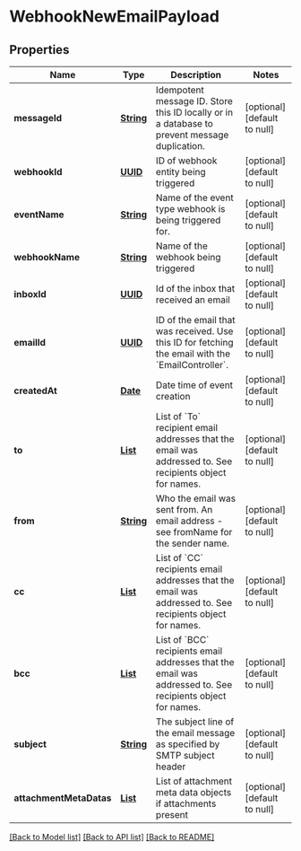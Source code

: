 # WebhookNewEmailPayload
## Properties

Name | Type | Description | Notes
------------ | ------------- | ------------- | -------------
**messageId** | [**String**](string) | Idempotent message ID. Store this ID locally or in a database to prevent message duplication. | [optional] [default to null]
**webhookId** | [**UUID**](UUID) | ID of webhook entity being triggered | [optional] [default to null]
**eventName** | [**String**](string) | Name of the event type webhook is being triggered for. | [optional] [default to null]
**webhookName** | [**String**](string) | Name of the webhook being triggered | [optional] [default to null]
**inboxId** | [**UUID**](UUID) | Id of the inbox that received an email | [optional] [default to null]
**emailId** | [**UUID**](UUID) | ID of the email that was received. Use this ID for fetching the email with the &#x60;EmailController&#x60;. | [optional] [default to null]
**createdAt** | [**Date**](DateTime) | Date time of event creation | [optional] [default to null]
**to** | [**List**](string) | List of &#x60;To&#x60; recipient email addresses that the email was addressed to. See recipients object for names. | [optional] [default to null]
**from** | [**String**](string) | Who the email was sent from. An email address - see fromName for the sender name. | [optional] [default to null]
**cc** | [**List**](string) | List of &#x60;CC&#x60; recipients email addresses that the email was addressed to. See recipients object for names. | [optional] [default to null]
**bcc** | [**List**](string) | List of &#x60;BCC&#x60; recipients email addresses that the email was addressed to. See recipients object for names. | [optional] [default to null]
**subject** | [**String**](string) | The subject line of the email message as specified by SMTP subject header | [optional] [default to null]
**attachmentMetaDatas** | [**List**](AttachmentMetaData) | List of attachment meta data objects if attachments present | [optional] [default to null]

[[Back to Model list]](../README#documentation-for-models) [[Back to API list]](../README#documentation-for-api-endpoints) [[Back to README]](../README)

